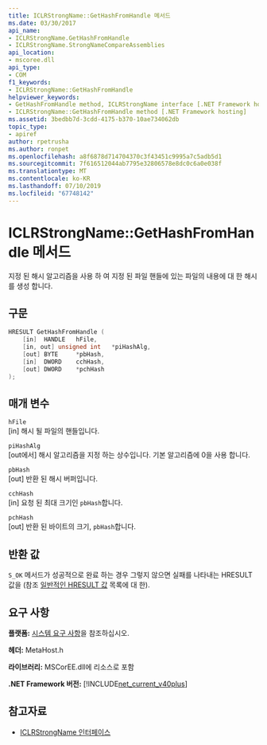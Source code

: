 ```yaml
---
title: ICLRStrongName::GetHashFromHandle 메서드
ms.date: 03/30/2017
api_name:
- ICLRStrongName.GetHashFromHandle
- ICLRStrongName.StrongNameCompareAssemblies
api_location:
- mscoree.dll
api_type:
- COM
f1_keywords:
- ICLRStrongName::GetHashFromHandle
helpviewer_keywords:
- GetHashFromHandle method, ICLRStrongName interface [.NET Framework hosting]
- ICLRStrongName::GetHashFromHandle method [.NET Framework hosting]
ms.assetid: 3bedbb7d-3cdd-4175-b370-10ae734062db
topic_type:
- apiref
author: rpetrusha
ms.author: ronpet
ms.openlocfilehash: a8f6878d714704370c3f43451c9995a7c5adb5d1
ms.sourcegitcommit: 7f616512044ab7795e32806578e8dc0c6a0e038f
ms.translationtype: MT
ms.contentlocale: ko-KR
ms.lasthandoff: 07/10/2019
ms.locfileid: "67748142"
---
```

# <a name="iclrstrongnamegethashfromhandle-method"></a>ICLRStrongName::GetHashFromHandle 메서드
지정 된 해시 알고리즘을 사용 하 여 지정 된 파일 핸들에 있는 파일의 내용에 대 한 해시를 생성 합니다.  
  
## <a name="syntax"></a>구문  
  
```cpp  
HRESULT GetHashFromHandle (  
    [in]  HANDLE   hFile,  
    [in, out] unsigned int   *piHashAlg,  
    [out] BYTE     *pbHash,  
    [in]  DWORD    cchHash,  
    [out] DWORD    *pchHash  
);  
```  
  
## <a name="parameters"></a>매개 변수  
 `hFile`  
 [in] 해시 될 파일의 핸들입니다.  
  
 `piHashAlg`  
 [out에서] 해시 알고리즘을 지정 하는 상수입니다. 기본 알고리즘에 0을 사용 합니다.  
  
 `pbHash`  
 [out] 반환 된 해시 버퍼입니다.  
  
 `cchHash`  
 [in] 요청 된 최대 크기인 `pbHash`합니다.  
  
 `pchHash`  
 [out] 반환 된 바이트의 크기, `pbHash`합니다.  
  
## <a name="return-value"></a>반환 값  
 `S_OK` 메서드가 성공적으로 완료 하는 경우 그렇지 않으면 실패를 나타내는 HRESULT 값을 (참조 [일반적인 HRESULT 값](https://go.microsoft.com/fwlink/?LinkId=213878) 목록에 대 한).  
  
## <a name="requirements"></a>요구 사항  
 **플랫폼:** [시스템 요구 사항](../../../../docs/framework/get-started/system-requirements.md)을 참조하십시오.  
  
 **헤더:** MetaHost.h  
  
 **라이브러리:** MSCorEE.dll에 리소스로 포함  
  
 **.NET Framework 버전:** [!INCLUDE[net_current_v40plus](../../../../includes/net-current-v40plus-md.md)]  
  
## <a name="see-also"></a>참고자료

- [ICLRStrongName 인터페이스](../../../../docs/framework/unmanaged-api/hosting/iclrstrongname-interface.md)
